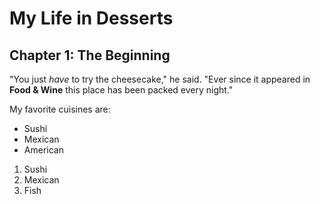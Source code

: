 # My Life in Desserts

## Chapter 1: The Beginning

"You just *have* to try the cheesecake," he said. "Ever since it appeared in **Food & Wine** this place has been packed every night."

My favorite cuisines are:

* Sushi
* Mexican
* American

1. Sushi
2. Mexican
3. Fish
